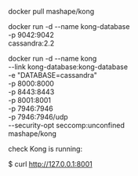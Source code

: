 docker pull mashape/kong

docker run -d --name kong-database \
              -p 9042:9042 \
              cassandra:2.2

 docker run -d --name kong \
              --link kong-database:kong-database \
              -e "DATABASE=cassandra" \
              -p 8000:8000 \
              -p 8443:8443 \
              -p 8001:8001 \
              -p 7946:7946 \
              -p 7946:7946/udp \
              --security-opt seccomp:unconfined \
              mashape/kong



check Kong is running:

$ curl http://127.0.0.1:8001


